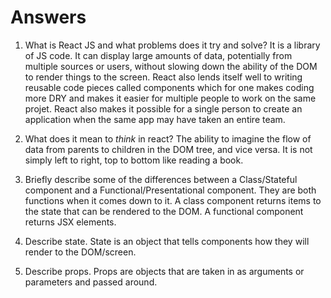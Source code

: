 # Answers

1.  What is React JS and what problems does it try and solve?
    It is a library of JS code. It can display large amounts of data, potentially from multiple sources or users, without slowing down the ability of the DOM to render things to the screen. React also lends itself well to writing reusable code pieces called components which for one makes coding more DRY and makes it easier for multiple people to work on the same projet. React also makes it possible for a single person to create an application when the same app may have taken an entire team.

1.  What does it mean to _think_ in react?
    The ability to imagine the flow of data from parents to children in the DOM tree, and vice versa. It is not simply left to right, top to bottom like reading a book.
1.  Briefly describe some of the differences between a Class/Stateful component and a Functional/Presentational component.
    They are both functions when it comes down to it. A class component returns items to the state that can be rendered to the DOM. A functional component returns JSX elements.
1.  Describe state.
    State is an object that tells components how they will render to the DOM/screen.
1.  Describe props.
    Props are objects that are taken in as arguments or parameters and passed around.
